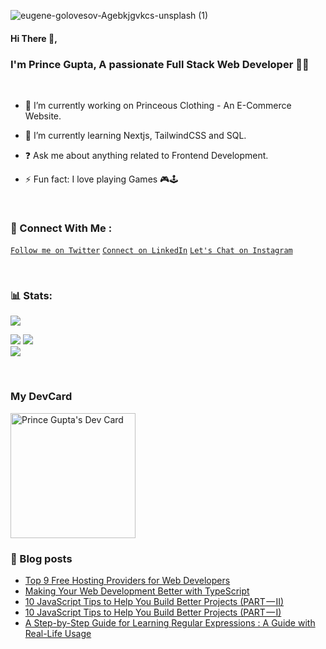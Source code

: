 ![eugene-golovesov-Agebkjgvkcs-unsplash (1)](https://github.com/myselfprincee/myselfprincee/assets/114233864/f38a1caa-77e9-4a65-880d-a3183c0184e8)</br>

<h4>Hi There 👋,</h2>

### I'm Prince Gupta, A passionate Full Stack Web Developer 🧑‍💻
</br>

- 🔭 I’m currently working on Princeous Clothing - An E-Commerce Website.

- 🌱 I’m currently learning Nextjs, TailwindCSS and SQL. 

- ❓ Ask me about anything related to Frontend Development.

- ⚡ Fun fact: I love playing Games 🎮🕹

</br>

### 🙋 Connect With Me :

[`Follow me on Twitter`](https://twitter.com/princedevelops)
[`Connect on LinkedIn`](https://Linkedin.com/princeee)
[`Let's Chat on Instagram`](https://twitter.com/princedevelops)

</br>

### 📊 Stats:

[![](https://visitcount.itsvg.in/api?id=myselfprincee&icon=0&color=1)](https://visitcount.itsvg.in)

![](https://github-readme-stats.vercel.app/api?username=myselfprincee&theme=react&hide_border=false&include_all_commits=false&count_private=false)
![](https://github-readme-streak-stats.herokuapp.com/?user=myselfprincee&theme=react&hide_border=false)<br/>
![](https://github-readme-stats.vercel.app/api/top-langs/?username=myselfprincee&theme=react&hide_border=false&include_all_commits=false&count_private=false&layout=compact)

</br>

### My DevCard
<a href="https://app.daily.dev/princee"><img src="https://api.daily.dev/devcards/f08c5fb72b1047f0b15a88bf5a336451.png?r=x3r" width="200" alt="Prince Gupta's Dev Card"/></a>

### 📑 Blog posts
<!-- BLOG-POST-LIST:START -->
- [Top 9 Free Hosting Providers for Web Developers](https://levelup.gitconnected.com/top-9-free-hosting-providers-for-web-developers-73d31713f19e?source=rss-a38b031adb9------2)
- [Making Your Web Development Better with TypeScript](https://levelup.gitconnected.com/making-your-web-development-better-with-typescript-ad55286126c5?source=rss-a38b031adb9------2)
- [10 JavaScript Tips to Help You Build Better Projects &lpar;PART — II&rpar;](https://levelup.gitconnected.com/10-javascript-tips-to-help-you-build-better-projects-part-ii-d837252671b1?source=rss-a38b031adb9------2)
- [10 JavaScript Tips to Help You Build Better Projects &lpar;PART — I&rpar;](https://levelup.gitconnected.com/10-javascript-tips-to-help-you-build-better-projects-part-i-f0de2c8239fe?source=rss-a38b031adb9------2)
- [A Step-by-Step Guide for Learning Regular Expressions : A Guide with Real-Life Usage](https://levelup.gitconnected.com/practical-examples-for-learning-regular-expressions-a-guide-with-real-life-usage-46aff5f409ab?source=rss-a38b031adb9------2)
<!-- BLOG-POST-LIST:END -->

